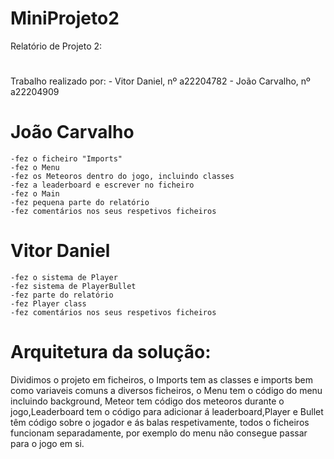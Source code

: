 # MiniProjeto2

Relatório de Projeto 2:














#
Trabalho realizado por:
    - Vitor Daniel, nº a22204782
    - João Carvalho, nº a22204909


# João Carvalho
    -fez o ficheiro "Imports"
    -fez o Menu 
    -fez os Meteoros dentro do jogo, incluindo classes
    -fez a leaderboard e escrever no ficheiro
    -fez o Main   
    -fez pequena parte do relatório
    -fez comentários nos seus respetivos ficheiros

# Vitor Daniel
    -fez o sistema de Player
    -fez sistema de PlayerBullet
    -fez parte do relatório
    -fez Player class   
    -fez comentários nos seus respetivos ficheiros

# Arquitetura da solução:

Dividimos o projeto em ficheiros, o Imports tem as classes e imports bem como variaveis comuns a diversos ficheiros, o Menu tem o código do menu incluindo background, Meteor tem código dos meteoros durante o jogo,Leaderboard tem o código para adicionar á leaderboard,Player e Bullet têm código sobre o jogador e ás balas respetivamente, todos o ficheiros funcionam separadamente, por exemplo do menu não consegue passar para o jogo em si.
